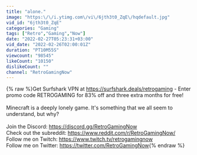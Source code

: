```yaml
---
title: "alone."
image: "https:\/\/i.ytimg.com\/vi\/6jth3t0_ZqE\/hqdefault.jpg"
vid_id: "6jth3t0_ZqE"
categories: "Gaming"
tags: ["Retro","Gaming","Now"]
date: "2022-02-27T05:23:31+03:00"
vid_date: "2022-02-26T02:00:01Z"
duration: "PT10M55S"
viewcount: "98545"
likeCount: "10150"
dislikeCount: ""
channel: "RetroGamingNow"
---
```

{% raw %}Get Surfshark VPN at <a rel="nofollow" target="blank" href="https://surfshark.deals/retrogaming">https://surfshark.deals/retrogaming</a>  - Enter promo code RETROGAMING for 83% off and three extra months for free!<br /><br />Minecraft is a deeply lonely game. It's something that we all seem to understand, but why?<br /><br />Join the Discord: <a rel="nofollow" target="blank" href="https://discord.gg/RetroGamingNow">https://discord.gg/RetroGamingNow</a><br />Check out the subreddit: <a rel="nofollow" target="blank" href="https://www.reddit.com/r/RetroGamingNow/">https://www.reddit.com/r/RetroGamingNow/</a><br />Follow me on Twitch: <a rel="nofollow" target="blank" href="https://www.twitch.tv/retrogamingnow">https://www.twitch.tv/retrogamingnow</a><br />Follow me on Twitter: <a rel="nofollow" target="blank" href="https://twitter.com/RetroGamingNow">https://twitter.com/RetroGamingNow</a>{% endraw %}
